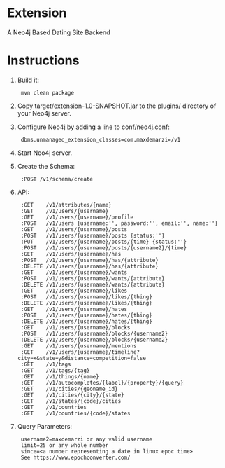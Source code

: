 # Extension
A Neo4j Based Dating Site Backend


# Instructions

1. Build it:

        mvn clean package

2. Copy target/extension-1.0-SNAPSHOT.jar to the plugins/ directory of your Neo4j server.

3. Configure Neo4j by adding a line to conf/neo4j.conf:

        dbms.unmanaged_extension_classes=com.maxdemarzi=/v1

4. Start Neo4j server.

5. Create the Schema:

        :POST /v1/schema/create
        
6. API:
         
        :GET    /v1/attributes/{name}
        :GET    /v1/users/{username}   
        :GET    /v1/users/{username}/profile   
        :POST   /v1/users {username:'', password:'', email:'', name:''}
        :GET    /v1/users/{username}/posts
        :POST   /v1/users/{username}/posts {status:''}
        :PUT    /v1/users/{username}/posts/{time} {status:''}
        :POST   /v1/users/{username}/posts/{username2}/{time}
        :GET    /v1/users/{username}/has
        :POST   /v1/users/{username}/has/{attribute}
        :DELETE /v1/users/{username}/has/{attribute}
        :GET    /v1/users/{username}/wants
        :POST   /v1/users/{username}/wants/{attribute}
        :DELETE /v1/users/{username}/wants/{attribute}
        :GET    /v1/users/{username}/likes
        :POST   /v1/users/{username}/likes/{thing}
        :DELETE /v1/users/{username}/likes/{thing}
        :GET    /v1/users/{username}/hates
        :POST   /v1/users/{username}/hates/{thing}
        :DELETE /v1/users/{username}/hates/{thing}
        :GET    /v1/users/{username}/blocks
        :POST   /v1/users/{username}/blocks/{username2}
        :DELETE /v1/users/{username}/blocks/{username2}
        :GET    /v1/users/{username}/mentions
        :GET    /v1/users/{username}/timeline?city=x&state=y&distance=competition=false
        :GET    /v1/tags
        :GET    /v1/tags/{tag}
        :GET    /v1/things/{name}
        :GET    /v1/autocompletes/{label}/{property}/{query}
        :GET    /v1/cities/{geoname_id}
        :GET    /v1/cities/{city}/{state}
        :GET    /v1/states/{code}/cities
        :GET    /v1/countries
        :GET    /v1/countries/{code}/states
        
7. Query Parameters:
        
        username2=maxdemarzi or any valid username
        limit=25 or any whole number
        since=<a number representing a date in linux epoc time>
        See https://www.epochconverter.com/
        
        